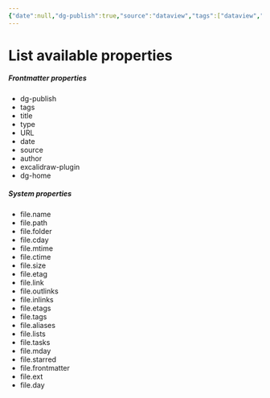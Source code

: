 ```yaml
---
{"date":null,"dg-publish":true,"source":"dataview","tags":["dataview","index"],"title":"List available properties","type":"index","URL":"https://blacksmithgu.github.io/obsidian-dataview/","permalink":"/dataview-database/properties-available-keys/","dgPassFrontmatter":true}
---
```



# List available properties

<h5><span>Frontmatter properties</span></h5><div><ul class="dataview list-view-ul"><li><span>dg-publish</span></li><li><span>tags</span></li><li><span>title</span></li><li><span>type</span></li><li><span>URL</span></li><li><span>date</span></li><li><span>source</span></li><li><span>author</span></li><li><span>excalidraw-plugin</span></li><li><span>dg-home</span></li></ul></div>

<h5><span>System properties</span></h5><div><ul class="dataview list-view-ul"><li><span>file.name</span></li><li><span>file.path</span></li><li><span>file.folder</span></li><li><span>file.cday</span></li><li><span>file.mtime</span></li><li><span>file.ctime</span></li><li><span>file.size</span></li><li><span>file.etag</span></li><li><span>file.link</span></li><li><span>file.outlinks</span></li><li><span>file.inlinks</span></li><li><span>file.etags</span></li><li><span>file.tags</span></li><li><span>file.aliases</span></li><li><span>file.lists</span></li><li><span>file.tasks</span></li><li><span>file.mday</span></li><li><span>file.starred</span></li><li><span>file.frontmatter</span></li><li><span>file.ext</span></li><li><span>file.day</span></li></ul></div>
